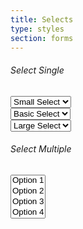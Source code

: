 ```yaml
---
title: Selects
type: styles
section: forms
---
```


<h6>Select Single</h6>

<select class="form-control input-sm">
	<option>Small Select</option>
	<option>Option 2</option>
	<option>Option 3</option>
	<option>Option 4</option>
	<option>Option 5</option>
</select>

<div class="select margin-small">
	<select class="form-control">
		<option>Basic Select</option>
		<option>Option 2</option>
		<option>Option 3</option>
		<option>Option 4</option>
		<option>Option 5</option>
	</select>
</div>

<div class="select input-lg margin-small">
	<select class="form-control input-lg">
		<option>Large Select</option>
		<option>Option 2</option>
		<option>Option 3</option>
		<option>Option 4</option>
		<option>Option 5</option>
	</select>
</div>

<h6>Select Multiple</h6>

<select multiple class="form-control">
	<option>Option 1</option>
	<option>Option 2</option>
	<option>Option 3</option>
	<option>Option 4</option>
	<option>Option 5</option>
</select>